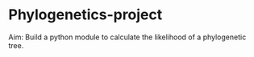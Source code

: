 # Phylogenetics-project
Aim: Build a python module to calculate the likelihood of a phylogenetic tree.
